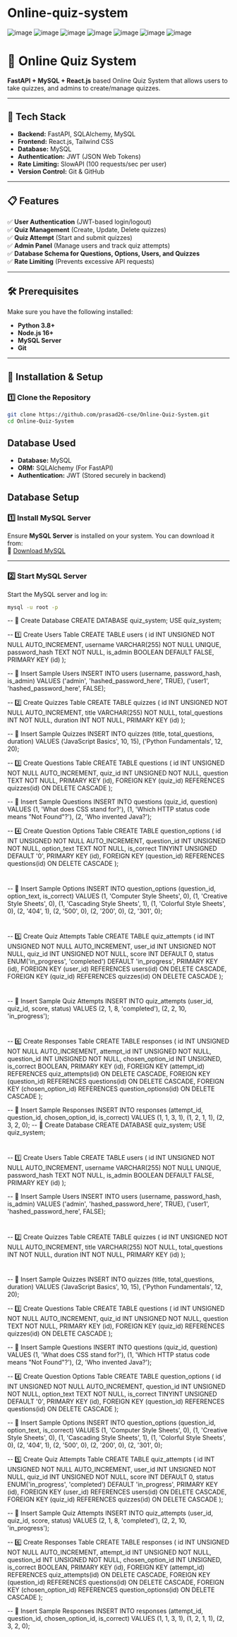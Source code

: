 # Online-quiz-system

![image](https://github.com/user-attachments/assets/bd44a0bc-3588-4204-97c0-54d7138e5cd4)
![image](https://github.com/user-attachments/assets/a46e90f1-8c32-421b-a270-8226fac962d1)
![image](https://github.com/user-attachments/assets/eed71f55-99b7-4c5c-b026-fee6f6582465)
![image](https://github.com/user-attachments/assets/294fd9f4-41eb-4484-ae7e-c97bd1811825)
![image](https://github.com/user-attachments/assets/c9ffa457-277a-49cf-807f-bd552e5dfd02)
![image](https://github.com/user-attachments/assets/d038d463-fb09-418d-b600-c12ea07b6d29)
![image](https://github.com/user-attachments/assets/28170a98-b455-4903-be28-438b31fa52ee)



# 📌 Online Quiz System
**FastAPI + MySQL + React.js** based Online Quiz System that allows users to take quizzes, and admins to create/manage quizzes.

---

## 🚀 Tech Stack
- **Backend:** FastAPI, SQLAlchemy, MySQL  
- **Frontend:** React.js, Tailwind CSS  
- **Database:** MySQL  
- **Authentication:** JWT (JSON Web Tokens)  
- **Rate Limiting:** SlowAPI (100 requests/sec per user)  
- **Version Control:** Git & GitHub  

---

## 📋 Features
✅ **User Authentication** (JWT-based login/logout)  
✅ **Quiz Management** (Create, Update, Delete quizzes)  
✅ **Quiz Attempt** (Start and submit quizzes)  
✅ **Admin Panel** (Manage users and track quiz attempts)  
✅ **Database Schema for Questions, Options, Users, and Quizzes**  
✅ **Rate Limiting** (Prevents excessive API requests)  

---

## 🛠 Prerequisites
Make sure you have the following installed:  
- **Python 3.8+**  
- **Node.js 16+**  
- **MySQL Server**  
- **Git**  

---

## 📌 Installation & Setup
### 1️⃣ Clone the Repository
```sh
git clone https://github.com/prasad26-cse/Online-Quiz-System.git
cd Online-Quiz-System
```

## Database Used
- **Database:** MySQL  
- **ORM:** SQLAlchemy (For FastAPI)  
- **Authentication:** JWT (Stored securely in backend)  


## Database Setup
### 1️⃣ Install MySQL Server
Ensure **MySQL Server** is installed on your system. You can download it from:  
🔗 [Download MySQL](https://dev.mysql.com/downloads/installer/)

---

### 2️⃣ Start MySQL Server
Start the MySQL server and log in:
```sh
mysql -u root -p
```
-- 📌 Create Database
CREATE DATABASE quiz_system;
USE quiz_system;

-- 1️⃣ Create Users Table
CREATE TABLE users (
    id INT UNSIGNED NOT NULL AUTO_INCREMENT,
    username VARCHAR(255) NOT NULL UNIQUE,
    password_hash TEXT NOT NULL,
    is_admin BOOLEAN DEFAULT FALSE,
    PRIMARY KEY (id)
);

-- 🔹 Insert Sample Users
INSERT INTO users (username, password_hash, is_admin) VALUES
('admin', 'hashed_password_here', TRUE),
('user1', 'hashed_password_here', FALSE);

-- 2️⃣ Create Quizzes Table
CREATE TABLE quizzes (
    id INT UNSIGNED NOT NULL AUTO_INCREMENT,
    title VARCHAR(255) NOT NULL,
    total_questions INT NOT NULL,
    duration INT NOT NULL,
    PRIMARY KEY (id)
);

-- 🔹 Insert Sample Quizzes
INSERT INTO quizzes (title, total_questions, duration) VALUES
('JavaScript Basics', 10, 15),
('Python Fundamentals', 12, 20);

-- 3️⃣ Create Questions Table
CREATE TABLE questions (
    id INT UNSIGNED NOT NULL AUTO_INCREMENT,
    quiz_id INT UNSIGNED NOT NULL,
    question TEXT NOT NULL,
    PRIMARY KEY (id),
    FOREIGN KEY (quiz_id) REFERENCES quizzes(id) ON DELETE CASCADE
);

-- 🔹 Insert Sample Questions
INSERT INTO questions (quiz_id, question) VALUES
(1, 'What does CSS stand for?'),
(1, 'Which HTTP status code means "Not Found"?'),
(2, 'Who invented Java?');

-- 4️⃣ Create Question Options Table
CREATE TABLE question_options (
    id INT UNSIGNED NOT NULL AUTO_INCREMENT,
    question_id INT UNSIGNED NOT NULL,
    option_text TEXT NOT NULL,
    is_correct TINYINT UNSIGNED DEFAULT '0',
    PRIMARY KEY (id),
    FOREIGN KEY (question_id) REFERENCES questions(id) ON DELETE CASCADE
);
#
-- 🔹 Insert Sample Options
INSERT INTO question_options (question_id, option_text, is_correct) VALUES
(1, 'Computer Style Sheets', 0),
(1, 'Creative Style Sheets', 0),
(1, 'Cascading Style Sheets', 1),
(1, 'Colorful Style Sheets', 0),
(2, '404', 1),
(2, '500', 0),
(2, '200', 0),
(2, '301', 0);
#
-- 5️⃣ Create Quiz Attempts Table
CREATE TABLE quiz_attempts (
    id INT UNSIGNED NOT NULL AUTO_INCREMENT,
    user_id INT UNSIGNED NOT NULL,
    quiz_id INT UNSIGNED NOT NULL,
    score INT DEFAULT 0,
    status ENUM('in_progress', 'completed') DEFAULT 'in_progress',
    PRIMARY KEY (id),
    FOREIGN KEY (user_id) REFERENCES users(id) ON DELETE CASCADE,
    FOREIGN KEY (quiz_id) REFERENCES quizzes(id) ON DELETE CASCADE
);
#
-- 🔹 Insert Sample Quiz Attempts
INSERT INTO quiz_attempts (user_id, quiz_id, score, status) VALUES
(2, 1, 8, 'completed'),
(2, 2, 10, 'in_progress');

#
-- 6️⃣ Create Responses Table
CREATE TABLE responses (
    id INT UNSIGNED NOT NULL AUTO_INCREMENT,
    attempt_id INT UNSIGNED NOT NULL,
    question_id INT UNSIGNED NOT NULL,
    chosen_option_id INT UNSIGNED,
    is_correct BOOLEAN,
    PRIMARY KEY (id),
    FOREIGN KEY (attempt_id) REFERENCES quiz_attempts(id) ON DELETE CASCADE,
    FOREIGN KEY (question_id) REFERENCES questions(id) ON DELETE CASCADE,
    FOREIGN KEY (chosen_option_id) REFERENCES question_options(id) ON DELETE CASCADE
);

-- 🔹 Insert Sample Responses
INSERT INTO responses (attempt_id, question_id, chosen_option_id, is_correct) VALUES
(1, 1, 3, 1),
(1, 2, 1, 1),
(2, 3, 2, 0);
-- 📌 Create Database
CREATE DATABASE quiz_system;
USE quiz_system;
#
-- 1️⃣ Create Users Table
CREATE TABLE users (
    id INT UNSIGNED NOT NULL AUTO_INCREMENT,
    username VARCHAR(255) NOT NULL UNIQUE,
    password_hash TEXT NOT NULL,
    is_admin BOOLEAN DEFAULT FALSE,
    PRIMARY KEY (id)
);

-- 🔹 Insert Sample Users
INSERT INTO users (username, password_hash, is_admin) VALUES
('admin', 'hashed_password_here', TRUE),
('user1', 'hashed_password_here', FALSE);

#
-- 2️⃣ Create Quizzes Table
CREATE TABLE quizzes (
    id INT UNSIGNED NOT NULL AUTO_INCREMENT,
    title VARCHAR(255) NOT NULL,
    total_questions INT NOT NULL,
    duration INT NOT NULL,
    PRIMARY KEY (id)
);

#

-- 🔹 Insert Sample Quizzes
INSERT INTO quizzes (title, total_questions, duration) VALUES
('JavaScript Basics', 10, 15),
('Python Fundamentals', 12, 20);

-- 3️⃣ Create Questions Table
CREATE TABLE questions (
    id INT UNSIGNED NOT NULL AUTO_INCREMENT,
    quiz_id INT UNSIGNED NOT NULL,
    question TEXT NOT NULL,
    PRIMARY KEY (id),
    FOREIGN KEY (quiz_id) REFERENCES quizzes(id) ON DELETE CASCADE
);

-- 🔹 Insert Sample Questions
INSERT INTO questions (quiz_id, question) VALUES
(1, 'What does CSS stand for?'),
(1, 'Which HTTP status code means "Not Found"?'),
(2, 'Who invented Java?');

-- 4️⃣ Create Question Options Table
CREATE TABLE question_options (
    id INT UNSIGNED NOT NULL AUTO_INCREMENT,
    question_id INT UNSIGNED NOT NULL,
    option_text TEXT NOT NULL,
    is_correct TINYINT UNSIGNED DEFAULT '0',
    PRIMARY KEY (id),
    FOREIGN KEY (question_id) REFERENCES questions(id) ON DELETE CASCADE
);

-- 🔹 Insert Sample Options
INSERT INTO question_options (question_id, option_text, is_correct) VALUES
(1, 'Computer Style Sheets', 0),
(1, 'Creative Style Sheets', 0),
(1, 'Cascading Style Sheets', 1),
(1, 'Colorful Style Sheets', 0),
(2, '404', 1),
(2, '500', 0),
(2, '200', 0),
(2, '301', 0);

-- 5️⃣ Create Quiz Attempts Table
CREATE TABLE quiz_attempts (
    id INT UNSIGNED NOT NULL AUTO_INCREMENT,
    user_id INT UNSIGNED NOT NULL,
    quiz_id INT UNSIGNED NOT NULL,
    score INT DEFAULT 0,
    status ENUM('in_progress', 'completed') DEFAULT 'in_progress',
    PRIMARY KEY (id),
    FOREIGN KEY (user_id) REFERENCES users(id) ON DELETE CASCADE,
    FOREIGN KEY (quiz_id) REFERENCES quizzes(id) ON DELETE CASCADE
);

-- 🔹 Insert Sample Quiz Attempts
INSERT INTO quiz_attempts (user_id, quiz_id, score, status) VALUES
(2, 1, 8, 'completed'),
(2, 2, 10, 'in_progress');

-- 6️⃣ Create Responses Table
CREATE TABLE responses (
    id INT UNSIGNED NOT NULL AUTO_INCREMENT,
    attempt_id INT UNSIGNED NOT NULL,
    question_id INT UNSIGNED NOT NULL,
    chosen_option_id INT UNSIGNED,
    is_correct BOOLEAN,
    PRIMARY KEY (id),
    FOREIGN KEY (attempt_id) REFERENCES quiz_attempts(id) ON DELETE CASCADE,
    FOREIGN KEY (question_id) REFERENCES questions(id) ON DELETE CASCADE,
    FOREIGN KEY (chosen_option_id) REFERENCES question_options(id) ON DELETE CASCADE
);

-- 🔹 Insert Sample Responses
INSERT INTO responses (attempt_id, question_id, chosen_option_id, is_correct) VALUES
(1, 1, 3, 1),
(1, 2, 1, 1),
(2, 3, 2, 0);
